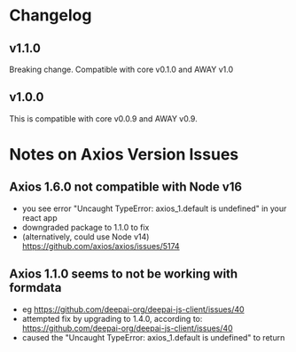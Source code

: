 # Changelog

## v1.1.0
Breaking change. Compatible with core v0.1.0 and AWAY v1.0

## v1.0.0
This is compatible with core v0.0.9 and AWAY v0.9.

# Notes on Axios Version Issues

## Axios 1.6.0 not compatible with Node v16
- you see error "Uncaught TypeError: axios_1.default is undefined" in your react app
- downgraded package to 1.1.0 to fix
- (alternatively, could use Node v14)
https://github.com/axios/axios/issues/5174

## Axios 1.1.0 seems to not be working with formdata
- eg https://github.com/deepai-org/deepai-js-client/issues/40
- attempted fix by upgrading to 1.4.0, according to: https://github.com/deepai-org/deepai-js-client/issues/40
- caused the "Uncaught TypeError: axios_1.default is undefined" to return